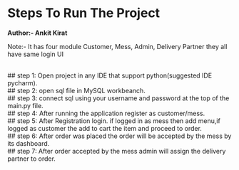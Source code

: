 # Steps To Run The Project<br>
<p><b>Author:- Ankit Kirat</b></p>
<p> Note:- It has four module Customer, Mess, Admin, Delivery Partner they all have same login UI</p><br>
## step 1: Open project in any IDE that support python(suggested IDE pycharm).<br>
## step 2: open sql file in MySQL workbeanch.<br>
## step 3: connect sql using your username and password at the top of the main.py file.<br>
## step 4: After running the application register as customer/mess.<br>
## step 5: After Registration login. if logged in as mess then add menu,if logged as customer the add to cart the item and proceed to order.<br>
## step 6: After order was placed the order will be accepted by the mess by its dashboard.<br>
## step 7: After order accepted by the mess admin will assign the delivery partner to order.<br>

